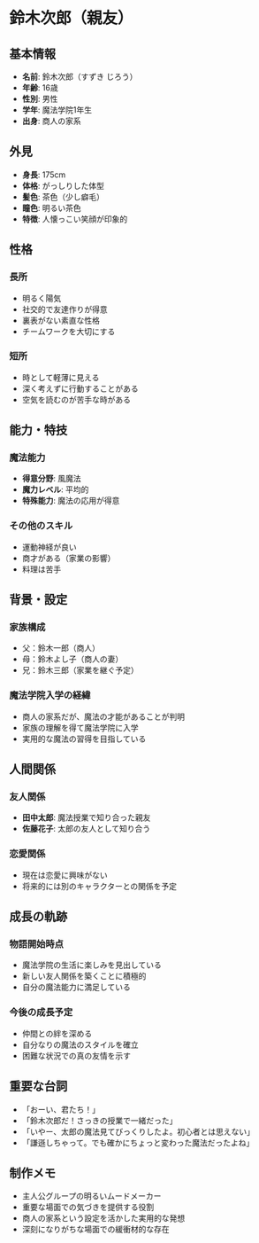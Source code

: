 # 鈴木次郎（親友）

## 基本情報

- **名前**: 鈴木次郎（すずき じろう）
- **年齢**: 16歳
- **性別**: 男性
- **学年**: 魔法学院1年生
- **出身**: 商人の家系

## 外見

- **身長**: 175cm
- **体格**: がっしりした体型
- **髪色**: 茶色（少し癖毛）
- **瞳色**: 明るい茶色
- **特徴**: 人懐っこい笑顔が印象的

## 性格

### 長所
- 明るく陽気
- 社交的で友達作りが得意
- 裏表がない素直な性格
- チームワークを大切にする

### 短所
- 時として軽薄に見える
- 深く考えずに行動することがある
- 空気を読むのが苦手な時がある

## 能力・特技

### 魔法能力
- **得意分野**: 風魔法
- **魔力レベル**: 平均的
- **特殊能力**: 魔法の応用が得意

### その他のスキル
- 運動神経が良い
- 商才がある（家業の影響）
- 料理は苦手

## 背景・設定

### 家族構成
- 父：鈴木一郎（商人）
- 母：鈴木よし子（商人の妻）
- 兄：鈴木三郎（家業を継ぐ予定）

### 魔法学院入学の経緯
- 商人の家系だが、魔法の才能があることが判明
- 家族の理解を得て魔法学院に入学
- 実用的な魔法の習得を目指している

## 人間関係

### 友人関係
- **田中太郎**: 魔法授業で知り合った親友
- **佐藤花子**: 太郎の友人として知り合う

### 恋愛関係
- 現在は恋愛に興味がない
- 将来的には別のキャラクターとの関係を予定

## 成長の軌跡

### 物語開始時点
- 魔法学院の生活に楽しみを見出している
- 新しい友人関係を築くことに積極的
- 自分の魔法能力に満足している

### 今後の成長予定
- 仲間との絆を深める
- 自分なりの魔法のスタイルを確立
- 困難な状況での真の友情を示す

## 重要な台詞

- 「おーい、君たち！」
- 「鈴木次郎だ！さっきの授業で一緒だった」
- 「いやー、太郎の魔法見てびっくりしたよ。初心者とは思えない」
- 「謙遜しちゃって。でも確かにちょっと変わった魔法だったよね」

## 制作メモ

- 主人公グループの明るいムードメーカー
- 重要な場面での気づきを提供する役割
- 商人の家系という設定を活かした実用的な発想
- 深刻になりがちな場面での緩衝材的な存在